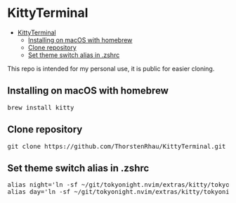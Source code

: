 # KittyTerminal

<!--toc:start-->

- [KittyTerminal](#kittyterminal)
  - [Installing on macOS with homebrew](#installing-on-macos-with-homebrew)
  - [Clone repository](#clone-repository)
  - [Set theme switch alias in .zshrc](#set-theme-switch-alias-in-zshrc)
  <!--toc:end-->

This repo is intended for my personal use, it is public for easier cloning.

## Installing on macOS with homebrew

<pre>
brew install kitty
</pre>

## Clone repository

<pre>
git clone https://github.com/ThorstenRhau/KittyTerminal.git ~/.config/kitty
</pre>

## Set theme switch alias in .zshrc

<pre>
alias night='ln -sf ~/git/tokyonight.nvim/extras/kitty/tokyonight_storm.conf ~/.config/kitty/theme.conf'
alias day='ln -sf ~/git/tokyonight.nvim/extras/kitty/tokyonight_day.conf ~/.config/kitty/theme.conf'
</pre>
